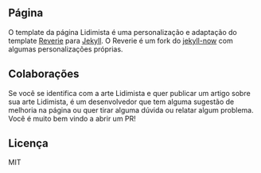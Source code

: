 ## Página

O template da página Lidimista é uma personalização e adaptação do template [Reverie](https://github.com/amitmerchant1990/reverie) para [Jekyll](https://jekyllrb.com/). O Reverie é um fork do [jekyll-now](https://github.com/barryclark/jekyll-now) com algumas personalizações próprias.

## Colaborações

Se você se identifica com a arte Lidimista e quer publicar um artigo sobre sua arte Lidimista, é um desenvolvedor que tem alguma sugestão de melhoria na página ou quer tirar alguma dúvida ou relatar algum problema. Você é muito bem vindo a abrir um PR!

## Licença
MIT
